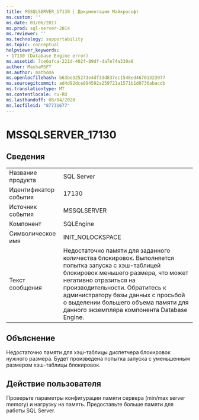 ```yaml
---
title: MSSQLSERVER_17130 | Документация Майкрософт
ms.custom: ''
ms.date: 03/06/2017
ms.prod: sql-server-2014
ms.reviewer: ''
ms.technology: supportability
ms.topic: conceptual
helpviewer_keywords:
- 17130 (Database Engine error)
ms.assetid: 7ce6afca-221d-402f-89df-da7e74a339a8
author: MashaMSFT
ms.author: mathoma
ms.openlocfilehash: b63be325273e4df33d837ec1548ed46701323977
ms.sourcegitcommit: ad4d92dce894592a259721a1571b1d8736abacdb
ms.translationtype: MT
ms.contentlocale: ru-RU
ms.lasthandoff: 08/04/2020
ms.locfileid: "87731677"
---
```

# <a name="mssqlserver_17130"></a>MSSQLSERVER_17130
    
## <a name="details"></a>Сведения  
  
|||  
|-|-|  
|Название продукта|SQL Server|  
|Идентификатор события|17130|  
|Источник события|MSSQLSERVER|  
|Компонент|SQLEngine|  
|Символическое имя|INIT_NOLOCKSPACE|  
|Текст сообщения|Недостаточно памяти для заданного количества блокировок. Выполняется попытка запуска с хэш-таблицей блокировок меньшего размера, что может негативно отразиться на производительности. Обратитесь к администратору базы данных с просьбой о выделении большего объема памяти для данного экземпляра компонента Database Engine.|  
  
## <a name="explanation"></a>Объяснение  
 Недостаточно памяти для хэш-таблицы диспетчера блокировок нужного размера.  Будет произведена попытка запуска с уменьшенным размером хэш-таблицы блокировок.  
  
## <a name="user-action"></a>Действие пользователя  
 Проверьте параметры конфигурации памяти сервера (min/max server memory) и нагрузку на память. Предоставьте больше памяти для работы SQL Server.  
  
  
